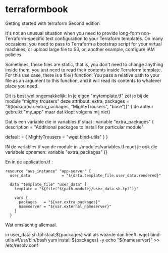 # terraformbook

Getting started with terraform Second edition

It's not an unusual situation when you need to provide long-form non-Terraform-specific text configuration to your Terraform templates. On many occasions, you need to pass to Terraform a bootstrap script for your virtual machines, or upload large file to S3, or, another example, configure IAM policies.

Sometimes, these files are static, that is, you don't need to change anything inside them, you just need to read their contents inside Terraform template. For this use case, there is a file() function. You pass a relative path to your file as an argument to this function, and it will read its contents to whatever place you need.

Dit is best wel ongemakkelijk: In je eigen "mytemplate.tf" zet je bij de module "mighty_trousers" deze attribuut:
extra_packages      = "${lookup(var.extra_packages, "MightyTrousers", "base")}" ( de auteur gebruikt "my_app" maar dat klopt volgens mij niet)

Dat is een variable die in variables.tf staat :
variable "extra_packages" {
  description = "Additional packages to install for particular module"

  default = {
    MightyTrousers = "wget bind-utils"
  }
}

IN de variables.tf van de module in ./modules/variables.tf moet je ook die variabele opnemen: variable "extra_packages" {}

En in de application.tf :
~~~
resource "aws_instance" "app-server" {
  user_data              = "${data.template_file.user_data.rendered}"

  data "template_file" "user_data" {
    template = "${file("${path.module}/user_data.sh.tpl")}"

    vars {
      packages   = "${var.extra_packages}"
      nameserver = "${var.external_nameserver}"
    }
  }
~~~
Wat omslachtig allemaal.

in user_data.sh.tpl staat;${packages} wat als waarde dan heeft: wget bind-utils
#!/usr/bin/bash
yum install ${packages} -y
echo "${nameserver}" >> /etc/resolv.conf

